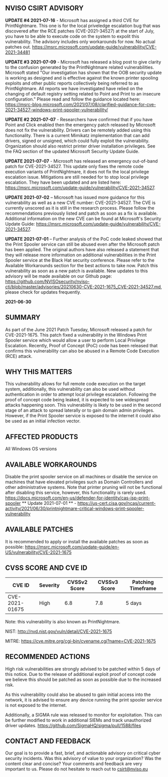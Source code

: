 ## NVISO CSIRT ADVISORY
**UPDATE #4 2021-07-16** - Microsoft has assigned a third CVE for PrintNightmare. This one is for the local priveledge escalation bug that was discovered after the RCE patches (CVE-2021-34527) at the start of July, you have to be able to execute code on the system to expolit this vulnerability. The advisory includes only workarounds for now. No actual patches out. https://msrc.microsoft.com/update-guide/vulnerability/CVE-2021-34481

**UPDATE #3 2021-07-09** - Microsoft has released a blog post to give clarity to the confusion generated by the PrintNightmare related vulnerabilities. Microsoft stated "Our investigation has shown that the OOB security update is working as designed and is effective against the known printer spooling exploits and other public reports collectively being referred to as PrintNightmare. All reports we have investigated have relied on the changing of default registry setting related to Point and Print to an insecure configuration." Please read and follow the guidance located here: https://msrc-blog.microsoft.com/2021/07/08/clarified-guidance-for-cve-2021-34527-windows-print-spooler-vulnerability/

**UPDATE #2 2021-07-07** - Researchers have confirmed that if you have Point and Click enabled then the emergency patch released by Microsoft does not fix the vulnerability. Drivers can be remotely added using this functionality. There is a current Mimikatz implementation that can add drivers, signed or unsigned, which could fully exploit the vulnerability. Organization should also restrict printer driver installation privileges. See the FAQ section of the updated Microsoft Security Update Guide.

**UPDATE 2021-07-07** - Microsoft has released an emergency out-of-band patch for CVE-2021-34527. This update only fixes the remote code execution variants of PrintNightmare, it does not fix the local privilege escalation issue. Mitigations are still needed for to stop local privilege escalation. They have been updated and are listed here: https://msrc.microsoft.com/update-guide/vulnerability/CVE-2021-34527.

**UPDATE 2021-07-02** – Microsoft has issued more guidance for this vulnerability as well as a new CVE number: CVE-2021-34527. The CVE is currently unscored as it is still in the research process. Please follow the recommendations previously listed and patch as soon as a fix is available. Additional information on the new CVE can be found at Microsoft's Security Update Guide: https://msrc.microsoft.com/update-guide/vulnerability/CVE-2021-34527.


**UPDATE 2021-07-01** – Further analysis of the PoC code leaked showed that the Print Spooler service can still be abused even after the Microsoft patch has been applied. The original authors have also released a statement that they will release more information on additional vulnerabilities in the Print Spooler service at the Black Hat security conference. Please refer to the Available Workarounds section for the best actions to take now. Patch this vulnerability as soon as a new patch is available. New updates to this advisory will be made available on our Github page: https://github.com/NVISOsecurity/nviso-cti/blob/master/advisories/20210630-CVE-2021-1675_CVE-2021-34527.md, please check for updates frequently.


**2021-06-30**
## SUMMARY
As part of the June 2021 Patch Tuesday, Microsoft released a patch for CVE-2021-1675. This patch fixed a vulnerability in the Windows Print Spooler service which would allow a user to perform Local Privilege Escalation. Recently, Proof of Concept (PoC) code has been released that confirms this vulnerability can also be abused in a Remote Code Execution (RCE) attack. 

## WHY THIS MATTERS
This vulnerability allows for full remote code execution on the target system, additionally, this vulnerability can also be used without authentication in order to attempt local privilege escalation. Following the proof of concept code being leaked, it is expected to see widespread attacks happening soon. This vulnerability is likely to be used in the second stage of an attack to spread laterally or to gain domain admin privileges. However, if the Print Spooler service is exposed to the internet it could also be used as an initial infection vector. 

## AFFECTED PRODUCTS
All Windows OS versions

## AVAILABLE WORKAROUNDS
Disable the print spooler service on all machines or disable the service on machines that have elevated privileges such as Domain Controllers and other administrative systems. Note that printer pruning will not be functional after disabling this service, however, this functionality is rarely used. 
https://docs.microsoft.com/en-us/defender-for-identity/cas-isp-print-spooler 
** Update 2021-07-01 ** - https://us-cert.cisa.gov/ncas/current-activity/2021/06/30/printnightmare-critical-windows-print-spooler-vulnerability

## AVAILABLE PATCHES
It is recommended to apply or install the available patches as soon as possible:
https://msrc.microsoft.com/update-guide/en-US/vulnerability/CVE-2021-1675

## CVSS SCORE AND CVE ID
|CVE ID	|Severity	|CVSSv2 Score	|CVSSv3 Score	|Patching Timeframe|
|-------|---------|-------------|-------------|------------------|
|CVE-2021-01675	|High	|6.8	|7.8	|5 days|

Note: this vulnerability is also known as PrintNightmare.

NIST: http://nvd.nist.gov/vuln/detail/CVE-2021-1675 

MITRE: https://cve.mitre.org/cgi-bin/cvename.cgi?name=CVE-2021-1675 

## RECOMMENDED ACTIONS
High risk vulnerabilities are strongly advised to be patched within 5 days of this notice. Due to the release of additional exploit proof of concept code we believe this should be patched as soon as possible due to the increased risk.

As this vulnerability could also be abused to gain initial access into the network, it is advised to ensure any device running the print spooler service is not exposed to the internet.

Additionally, a SIGMA rule was released to monitor for exploitation. This can be further modified to work in additional SIEMs and track unauthorized driver updates. 
https://github.com/SigmaHQ/sigma/pull/1588/files 

## CONTACT AND FEEDBACK
Our goal is to provide a fast, brief, and actionable advisory on critical cyber security incidents.
Was this advisory of value to your organization? Was the content clear and concise? Your comments and feedback are very important to us. 
Please do not hesitate to reach out to csirt@nviso.eu   

 
